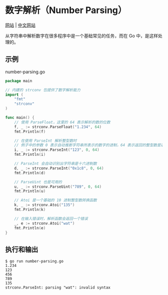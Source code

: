 # 数字解析（Number Parsing）

[网站](https://gobyexample.com/number-parsing) | [中文网站](https://gobyexample-cn.github.io/number-parsing)

从字符串中解析数字在很多程序中是一个基础常见的任务，而在 Go 中，是这样处理的。

## 示例

number-parsing.go

```go
package main

// 内建的 strconv 包提供了数字解析能力
import (
	"fmt"
	"strconv"
)

func main() {
	// 使用 ParseFloat，这里的 64 表示解析的数的位数
	f, _ := strconv.ParseFloat("1.234", 64)
	fmt.Println(f)

	// 在使用 ParseInt 解析整型数时
	// 例子中的参数 0 表示自动推断字符串所表示的数字的进制，64 表示返回的整型数是以 64 位存储的
	i, _ := strconv.ParseInt("123", 0, 64)
	fmt.Println(i)

	// ParseInt 会自动识别出字符串是十六进制数
	d, _ := strconv.ParseInt("0x1c8", 0, 64)
	fmt.Println(d)

	// ParseUint 也是可用的
	u, _ := strconv.ParseUint("789", 0, 64)
	fmt.Println(u)

	// Atoi 是一个基础的 10 进制整型数转换函数
	k, _ := strconv.Atoi("135")
	fmt.Println(k)

	// 在输入错误时，解析函数会返回一个错误
	_, e := strconv.Atoi("wat")
	fmt.Println(e)
}
```

## 执行和输出

```
$ go run number-parsing.go 
1.234
123
456
789
135
strconv.ParseInt: parsing "wat": invalid syntax
```
